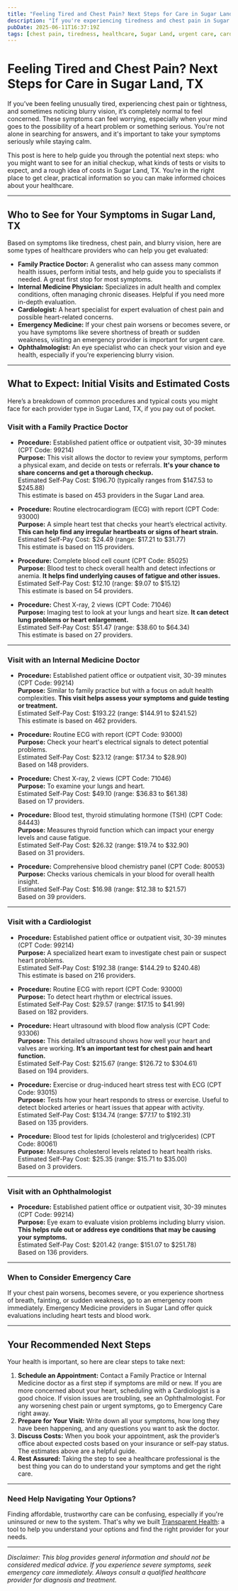 ```yaml
---
title: "Feeling Tired and Chest Pain? Next Steps for Care in Sugar Land, TX"
description: "If you're experiencing tiredness and chest pain in Sugar Land, TX, learn who to see and what costs to expect for your first visit."
pubDate: 2025-06-11T16:37:19Z
tags: [chest pain, tiredness, healthcare, Sugar Land, urgent care, cardiology, family practice, symptoms]
---
```


# Feeling Tired and Chest Pain? Next Steps for Care in Sugar Land, TX

If you’ve been feeling unusually tired, experiencing chest pain or tightness, and sometimes noticing blurry vision, it’s completely normal to feel concerned. These symptoms can feel worrying, especially when your mind goes to the possibility of a heart problem or something serious. You're not alone in searching for answers, and it's important to take your symptoms seriously while staying calm.

This post is here to help guide you through the potential next steps: who you might want to see for an initial checkup, what kinds of tests or visits to expect, and a rough idea of costs in Sugar Land, TX. You’re in the right place to get clear, practical information so you can make informed choices about your healthcare.

---

## Who to See for Your Symptoms in Sugar Land, TX

Based on symptoms like tiredness, chest pain, and blurry vision, here are some types of healthcare providers who can help you get evaluated:

- **Family Practice Doctor:** A generalist who can assess many common health issues, perform initial tests, and help guide you to specialists if needed. A great first stop for most symptoms.
- **Internal Medicine Physician:** Specializes in adult health and complex conditions, often managing chronic diseases. Helpful if you need more in-depth evaluation.
- **Cardiologist:** A heart specialist for expert evaluation of chest pain and possible heart-related concerns.
- **Emergency Medicine:** If your chest pain worsens or becomes severe, or you have symptoms like severe shortness of breath or sudden weakness, visiting an emergency provider is important for urgent care.
- **Ophthalmologist:** An eye specialist who can check your vision and eye health, especially if you're experiencing blurry vision.

---

## What to Expect: Initial Visits and Estimated Costs

Here’s a breakdown of common procedures and typical costs you might face for each provider type in Sugar Land, TX, if you pay out of pocket.

### Visit with a Family Practice Doctor

- **Procedure:** Established patient office or outpatient visit, 30-39 minutes (CPT Code: 99214)  
  **Purpose:** This visit allows the doctor to review your symptoms, perform a physical exam, and decide on tests or referrals. **It's your chance to share concerns and get a thorough checkup.**  
  Estimated Self-Pay Cost: $196.70 (typically ranges from $147.53 to $245.88)  
  This estimate is based on 453 providers in the Sugar Land area.

- **Procedure:** Routine electrocardiogram (ECG) with report (CPT Code: 93000)  
  **Purpose:** A simple heart test that checks your heart’s electrical activity. **This can help find any irregular heartbeats or signs of heart strain.**  
  Estimated Self-Pay Cost: $24.49 (range: $17.21 to $31.77)  
  This estimate is based on 115 providers.

- **Procedure:** Complete blood cell count (CPT Code: 85025)  
  **Purpose:** Blood test to check overall health and detect infections or anemia. **It helps find underlying causes of fatigue and other issues.**  
  Estimated Self-Pay Cost: $12.10 (range: $9.07 to $15.12)  
  This estimate is based on 54 providers.

- **Procedure:** Chest X-ray, 2 views (CPT Code: 71046)  
  **Purpose:** Imaging test to look at your lungs and heart size. **It can detect lung problems or heart enlargement.**  
  Estimated Self-Pay Cost: $51.47 (range: $38.60 to $64.34)  
  This estimate is based on 27 providers.

---

### Visit with an Internal Medicine Doctor

- **Procedure:** Established patient office or outpatient visit, 30-39 minutes (CPT Code: 99214)  
  **Purpose:** Similar to family practice but with a focus on adult health complexities. **This visit helps assess your symptoms and guide testing or treatment.**  
  Estimated Self-Pay Cost: $193.22 (range: $144.91 to $241.52)  
  This estimate is based on 462 providers.

- **Procedure:** Routine ECG with report (CPT Code: 93000)  
  **Purpose:** Check your heart's electrical signals to detect potential problems.  
  Estimated Self-Pay Cost: $23.12 (range: $17.34 to $28.90)  
  Based on 148 providers.

- **Procedure:** Chest X-ray, 2 views (CPT Code: 71046)  
  **Purpose:** To examine your lungs and heart.  
  Estimated Self-Pay Cost: $49.10 (range: $36.83 to $61.38)  
  Based on 17 providers.

- **Procedure:** Blood test, thyroid stimulating hormone (TSH) (CPT Code: 84443)  
  **Purpose:** Measures thyroid function which can impact your energy levels and cause fatigue.  
  Estimated Self-Pay Cost: $26.32 (range: $19.74 to $32.90)  
  Based on 31 providers.

- **Procedure:** Comprehensive blood chemistry panel (CPT Code: 80053)  
  **Purpose:** Checks various chemicals in your blood for overall health insight.  
  Estimated Self-Pay Cost: $16.98 (range: $12.38 to $21.57)  
  Based on 39 providers.

---

### Visit with a Cardiologist

- **Procedure:** Established patient office or outpatient visit, 30-39 minutes (CPT Code: 99214)  
  **Purpose:** A specialized heart exam to investigate chest pain or suspect heart problems.  
  Estimated Self-Pay Cost: $192.38 (range: $144.29 to $240.48)  
  This estimate is based on 216 providers.

- **Procedure:** Routine ECG with report (CPT Code: 93000)  
  **Purpose:** To detect heart rhythm or electrical issues.  
  Estimated Self-Pay Cost: $29.57 (range: $17.15 to $41.99)  
  Based on 182 providers.

- **Procedure:** Heart ultrasound with blood flow analysis (CPT Code: 93306)  
  **Purpose:** This detailed ultrasound shows how well your heart and valves are working. **It’s an important test for chest pain and heart function.**  
  Estimated Self-Pay Cost: $215.67 (range: $126.72 to $304.61)  
  Based on 194 providers.

- **Procedure:** Exercise or drug-induced heart stress test with ECG (CPT Code: 93015)  
  **Purpose:** Tests how your heart responds to stress or exercise. Useful to detect blocked arteries or heart issues that appear with activity.  
  Estimated Self-Pay Cost: $134.74 (range: $77.17 to $192.31)  
  Based on 135 providers.

- **Procedure:** Blood test for lipids (cholesterol and triglycerides) (CPT Code: 80061)  
  **Purpose:** Measures cholesterol levels related to heart health risks.  
  Estimated Self-Pay Cost: $25.35 (range: $15.71 to $35.00)  
  Based on 3 providers.

---

### Visit with an Ophthalmologist

- **Procedure:** Established patient office or outpatient visit, 30-39 minutes (CPT Code: 99214)  
  **Purpose:** Eye exam to evaluate vision problems including blurry vision. **This helps rule out or address eye conditions that may be causing your symptoms.**  
  Estimated Self-Pay Cost: $201.42 (range: $151.07 to $251.78)  
  Based on 136 providers.

---

### When to Consider Emergency Care

If your chest pain worsens, becomes severe, or you experience shortness of breath, fainting, or sudden weakness, go to an emergency room immediately. Emergency Medicine providers in Sugar Land offer quick evaluations including heart tests and blood work.

---

## Your Recommended Next Steps

Your health is important, so here are clear steps to take next:

1. **Schedule an Appointment:** Contact a Family Practice or Internal Medicine doctor as a first step if symptoms are mild or new. If you are more concerned about your heart, scheduling with a Cardiologist is a good choice. If vision issues are troubling, see an Ophthalmologist. For any worsening chest pain or urgent symptoms, go to Emergency Care right away.
2. **Prepare for Your Visit:** Write down all your symptoms, how long they have been happening, and any questions you want to ask the doctor.
3. **Discuss Costs:** When you book your appointment, ask the provider’s office about expected costs based on your insurance or self-pay status. The estimates above are a helpful guide.
4. **Rest Assured:** Taking the step to see a healthcare professional is the best thing you can do to understand your symptoms and get the right care.

---

### Need Help Navigating Your Options?

Finding affordable, trustworthy care can be confusing, especially if you're uninsured or new to the system. That's why we built [Transparent Health](https://transparenthealth.ai): a tool to help you understand your options and find the right provider for your needs. 

---

*Disclaimer: This blog provides general information and should not be considered medical advice. If you experience severe symptoms, seek emergency care immediately. Always consult a qualified healthcare provider for diagnosis and treatment.*